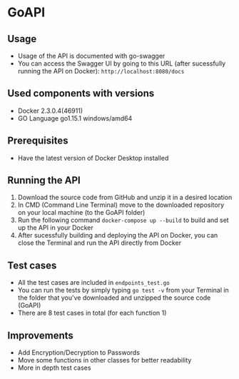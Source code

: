 # GoAPI

## Usage
- Usage of the API is documented with go-swagger
- You can access the Swagger UI by going to this URL (after sucessfully running the API on Docker): `http://localhost:8080/docs`

## Used components with versions
- Docker 2.3.0.4(46911)
- GO Language go1.15.1 windows/amd64

## Prerequisites
- Have the latest version of Docker Desktop installed

## Running the API
1. Download the source code from GitHub and unzip it in a desired location
2. In CMD (Command Line Terminal) move to the downloaded repository on your local machine (to the GoAPI folder)
3. Run the following command `docker-compose up --build` to build and set up the API in your Docker
4. After sucessfully building and deploying the API on Docker, you can close the Terminal and run the API directly from Docker

## Test cases
- All the test cases are included in `endpoints_test.go`
- You can run the tests by simply typing `go test -v` from your Terminal in the folder that you've downloaded and unzipped the source code (GoAPI)
- There are 8 test cases in total (for each function 1)

## Improvements
- Add Encryption/Decryption to Passwords
- Move some functions in other classes for better readability
- More in depth test cases